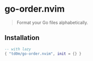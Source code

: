 # go-order.nvim

> Format your Go files alphabetically.

## Installation

```lua
-- with lazy
{ "td0m/go-order.nvim", init = {} }
```
